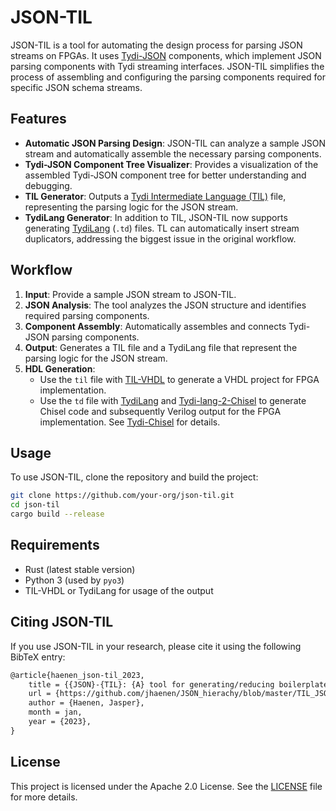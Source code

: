 # JSON-TIL

JSON-TIL is a tool for automating the design process for parsing JSON streams on FPGAs. It uses [Tydi-JSON](https://github.com/jhaenen/tydi-json) components, which implement JSON parsing components with Tydi streaming interfaces. JSON-TIL simplifies the process of assembling and configuring the parsing components required for specific JSON schema streams.

## Features

- **Automatic JSON Parsing Design**: JSON-TIL can analyze a sample JSON stream and automatically assemble the necessary parsing components.
- **Tydi-JSON Component Tree Visualizer**: Provides a visualization of the assembled Tydi-JSON component tree for better understanding and debugging.
- **TIL Generator**: Outputs a [Tydi Intermediate Language (TIL)](https://github.com/matthijsr/til-vhdl/) file, representing the parsing logic for the JSON stream.
- **TydiLang Generator**: In addition to TIL, JSON-TIL now supports generating [TydiLang](https://github.com/twoentartian/tydi-lang-2) (`.td`) files. TL can automatically insert stream duplicators, addressing the biggest issue in the original workflow.

## Workflow

1. **Input**: Provide a sample JSON stream to JSON-TIL.
2. **JSON Analysis**: The tool analyzes the JSON structure and identifies required parsing components.
3. **Component Assembly**: Automatically assembles and connects Tydi-JSON parsing components.
4. **Output**: Generates a TIL file and a TydiLang file that represent the parsing logic for the JSON stream.
5. **HDL Generation**:
   - Use the `til` file with [TIL-VHDL](https://github.com/matthijsr/til-vhdl/) to generate a VHDL project for FPGA implementation.
   - Use the `td` file with [TydiLang](https://github.com/twoentartian/tydi-lang-2) and [Tydi-lang-2-Chisel](https://github.com/ccromjongh/tydi-lang-2-chisel) to generate Chisel code and subsequently Verilog output for the FPGA implementation. See [Tydi-Chisel](https://github.com/abs-tudelft/Tydi-Chisel) for details.

## Usage

To use JSON-TIL, clone the repository and build the project:

```bash
git clone https://github.com/your-org/json-til.git
cd json-til
cargo build --release
```

## Requirements
- Rust (latest stable version)
- Python 3 (used by `pyo3`)
- TIL-VHDL or TydiLang for usage of the output

## Citing JSON-TIL
If you use JSON-TIL in your research, please cite it using the following BibTeX entry:
```tex
@article{haenen_json-til_2023,
    title = {{JSON}-{TIL}: {A} tool for generating/reducing boilerplate when creating and composing streaming {JSON} dataflow accelerators using {Tydi} interfaces},
    url = {https://github.com/jhaenen/JSON_hierachy/blob/master/TIL_JSON.pdf},
    author = {Haenen, Jasper},
    month = jan,
    year = {2023},
}
```

## License
This project is licensed under the Apache 2.0 License. See the [LICENSE](LICENSE) file for more details.
